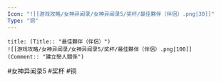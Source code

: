 ```yaml
---
Icon: "![[游戏攻略/女神异闻录/女神异闻录5/奖杯/最佳夥伴（伴侶）.png|30]]"
Type: "铜"
---
```

```ad-common-bronze-trophy
title: (Title:: "最佳夥伴（伴侶）")
![[游戏攻略/女神异闻录/女神异闻录5/奖杯/最佳夥伴（伴侶）.png|100]]
(Comment:: "建立戀人關係")
```

#女神异闻录5 #奖杯 #铜
